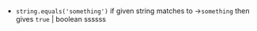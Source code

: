#

- `string.equals('something')` if given string matches to ->`something` then gives `true` | boolean
  ssssss
